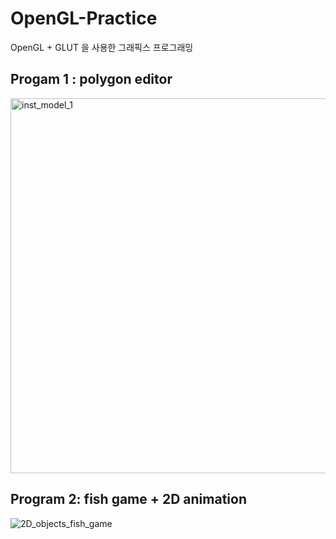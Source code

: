 # OpenGL-Practice
OpenGL + GLUT 을 사용한 그래픽스 프로그래밍

## Progam 1 : polygon editor

<img width="600" alt="inst_model_1" src="https://user-images.githubusercontent.com/57395765/168728011-39f35e82-a3d7-434d-8c57-2121548e9274.gif">

## Program 2: fish game + 2D animation

![2D_objects_fish_game](https://user-images.githubusercontent.com/57395765/165889640-d76eabae-8f86-4900-a628-13ded617e192.gif)

